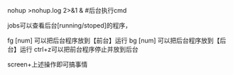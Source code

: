 nohup <cmd> >nohup.log 2>&1 &  #后台执行cmd

jobs可以查看后台[running/stoped]的程序，

fg [num] 可以把后台程序放到【前台】运行
bg [num] 可以把后台程序放到【后台】运行
ctrl+z可以把前台程序停止并放到后台

screen+上述操作即可搞事情